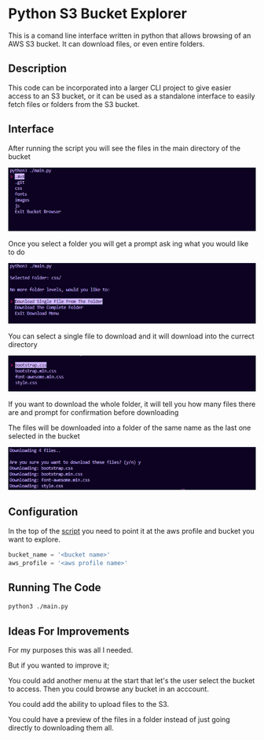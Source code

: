 # Python S3 Bucket Explorer

This is a comand line interface written in python that allows browsing of an AWS S3 bucket. It can download files, or even entire folders.

## Description

This code can be incorporated into a larger CLI project to give easier access to an S3 bucket, or it can be used as a standalone interface to easily fetch files or folders from the S3 bucket.


## Interface

After running the script you will see the files in the main directory of the bucket

![After Starting](./docs/browser-main.jpg)

Once you select a folder you will get a prompt ask ing what you would like to do

![After Selection](./docs/after-folder-selection.jpg)

You can select a single file to download and it will download into the currect directory

![Select Single File](./docs/select-single-file.jpg)

If you want to download the whole folder, it will tell you how many files there are and prompt for confirmation before downloading

The files will be downloaded into a folder of the same name as the last one selected in the bucket

![Download Whole Folder](./docs/download-whole-folder.jpg)


## Configuration

In the top of the [script](./main.py) you need to point it at the aws profile and bucket you want to explore.

```python
bucket_name = '<bucket name>'
aws_profile = '<aws profile name>'
```


## Running The Code

```bash
python3 ./main.py
```

## Ideas For Improvements

For my purposes this was all I needed. 

But if you wanted to improve it;

You could add another menu at the start that let's the user select the bucket to access. Then you could browse any bucket in an acccount.

You could add the ability to upload files to the S3.

You could have a preview of the files in a folder instead of just going directly to downloading them all.